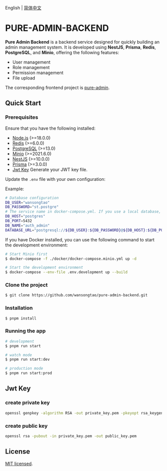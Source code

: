 English | [简体中文](/README.zh-CN.md)
# PURE-ADMIN-BACKEND

**Pure Admin Backend** is a backend service designed for quickly building an admin management system. It is developed using **NestJS**, **Prisma**, **Redis**, **PostgreSQL**, and **Minio**, offering the following features:

- User management
- Role management
- Permission management
- File upload

The corresponding frontend project is [pure-admin](https://github.com/wansongtao/pure-admin).

## Quick Start

### Prerequisites

Ensure that you have the following installed:

- [Node.js](https://nodejs.org/en/) (>=18.0.0)
- [Redis](https://redis.io/) (>=6.0.0)
- [PostgreSQL](https://www.postgresql.org/) (>=13.0)
- [Minio](https://min.io/) (>=2021.6.0)
- [NestJS](https://nestjs.com/) (>=10.0.0)
- [Prisma](https://www.prisma.io/) (>=3.0.0)
- [Jwt Key](#jwt-key) Generate your JWT key file.

Update the `.env` file with your own configuration:  

Example:
```bash
# Database configuration
DB_USER="wansongtao"
DB_PASSWORD="st.postgre"
# The service name in docker-compose.yml. If you use a local database, you can use localhost.
DB_HOST="postgres"
DB_PORT=5432
DB_NAME="auth_admin"
DATABASE_URL="postgresql://${DB_USER}:${DB_PASSWORD}@${DB_HOST}:${DB_PORT}/${DB_NAME}?schema=public"
```

If you have Docker installed, you can use the following command to start the development environment:

```bash
# Start Minio first
$ docker-compose -f ./docker/docker-compose.minio.yml up -d

# Start the development environment
$ docker-compose --env-file .env.development up --build
```

### Clone the project

```bash
$ git clone https://github.com/wansongtao/pure-admin-backend.git
```

### Installation

```bash
$ pnpm install
```

### Running the app

```bash
# development
$ pnpm run start

# watch mode
$ pnpm run start:dev

# production mode
$ pnpm run start:prod
```

## Jwt Key

### create private key

```bash
openssl genpkey -algorithm RSA -out private_key.pem -pkeyopt rsa_keygen_bits:2048
```

### create public key

```bash
openssl rsa -pubout -in private_key.pem -out public_key.pem
```

## License

[MIT licensed](LICENSE).

